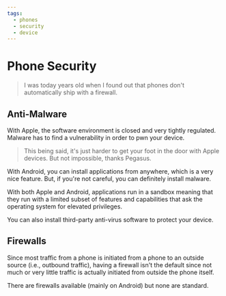```yaml
---
tags:
  - phones
  - security
  - device
---
```

# Phone Security

>I was today years old when I found out that phones don't automatically ship with a firewall.

## Anti-Malware

With Apple, the software environment is closed and very tightly regulated. Malware has to find a vulnerability in order to pwn your device.

>This being said, it's just harder to get your foot in the door with Apple devices. But not impossible, thanks Pegasus.

With Android, you can install applications from anywhere, which is a very nice feature. But, if you're not careful, you can definitely install malware.

With both Apple and Android, applications run in a sandbox meaning that they run with a limited subset of features and capabilities that ask the operating system for elevated privileges.

You can also install third-party anti-virus software to protect your device.

## Firewalls

Since most traffic from a phone is initiated from a phone to an outside source (i.e., outbound traffic), having a firewall isn't the default since not much or very little traffic is actually initiated from outside the phone itself.

There are firewalls available (mainly on Android) but none are standard.
